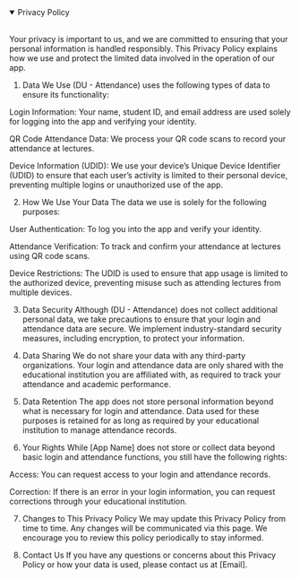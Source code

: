 
<details open>
<summary>Privacy Policy</summary>
<br>

Your privacy is important to us, and we are committed to ensuring that your personal information is handled responsibly. This Privacy Policy explains how we use and protect the limited data involved in the operation of our app.

1. Data We Use
(DU - Attendance) uses the following types of data to ensure its functionality:

Login Information:
Your name, student ID, and email address are used solely for logging into the app and verifying your identity.

QR Code Attendance Data:
We process your QR code scans to record your attendance at lectures.

Device Information (UDID):
We use your device’s Unique Device Identifier (UDID) to ensure that each user’s activity is limited to their personal device, preventing multiple logins or unauthorized use of the app.

2. How We Use Your Data
The data we use is solely for the following purposes:

User Authentication:
To log you into the app and verify your identity.

Attendance Verification:
To track and confirm your attendance at lectures using QR code scans.

Device Restrictions:
The UDID is used to ensure that app usage is limited to the authorized device, preventing misuse such as attending lectures from multiple devices.

3. Data Security
Although (DU - Attendance) does not collect additional personal data, we take precautions to ensure that your login and attendance data are secure. We implement industry-standard security measures, including encryption, to protect your information.

4. Data Sharing
We do not share your data with any third-party organizations. Your login and attendance data are only shared with the educational institution you are affiliated with, as required to track your attendance and academic performance.

5. Data Retention
The app does not store personal information beyond what is necessary for login and attendance. Data used for these purposes is retained for as long as required by your educational institution to manage attendance records.

6. Your Rights
While [App Name] does not store or collect data beyond basic login and attendance functions, you still have the following rights:

Access: You can request access to your login and attendance records.

Correction: If there is an error in your login information, you can request corrections through your educational institution.

7. Changes to This Privacy Policy
We may update this Privacy Policy from time to time. Any changes will be communicated via this page. We encourage you to review this policy periodically to stay informed.

8. Contact Us
If you have any questions or concerns about this Privacy Policy or how your data is used, please contact us at [Email].</details>

